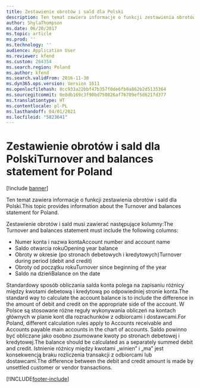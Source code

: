 ```yaml
---
title: Zestawienie obrotów i sald dla Polski
description: Ten temat zawiera informacje o funkcji zestawienia obrotów i sald dla Polski.
author: ShylaThompson
ms.date: 06/20/2017
ms.topic: article
ms.prod: ''
ms.technology: ''
audience: Application User
ms.reviewer: kfend
ms.custom: 264354
ms.search.region: Poland
ms.author: kfend
ms.search.validFrom: 2016-11-30
ms.dyn365.ops.version: Version 1611
ms.openlocfilehash: 8cc933a22bbf47b357f0de6fb8a862b2d5135364
ms.sourcegitcommit: 0e8db169c3f90bd750826af76709ef5d621fd377
ms.translationtype: HT
ms.contentlocale: pl-PL
ms.lasthandoff: 04/01/2021
ms.locfileid: "5823641"
---
```

# <a name="turnover-and-balances-statement-for-poland"></a><span data-ttu-id="fc13c-103">Zestawienie obrotów i sald dla Polski</span><span class="sxs-lookup"><span data-stu-id="fc13c-103">Turnover and balances statement for Poland</span></span>

[!include [banner](../includes/banner.md)]

<span data-ttu-id="fc13c-104">Ten temat zawiera informacje o funkcji zestawienia obrotów i sald dla Polski.</span><span class="sxs-lookup"><span data-stu-id="fc13c-104">This topic provides information about the Turnover and balances statement for Poland.</span></span>

<span data-ttu-id="fc13c-105">Zestawienie obrotów i sald musi zawierać następujące kolumny:</span><span class="sxs-lookup"><span data-stu-id="fc13c-105">The Turnover and balances statement must include the following columns:</span></span>

-   <span data-ttu-id="fc13c-106">Numer konta i nazwa konta</span><span class="sxs-lookup"><span data-stu-id="fc13c-106">Account number and account name</span></span>
-   <span data-ttu-id="fc13c-107">Saldo otwarcia roku</span><span class="sxs-lookup"><span data-stu-id="fc13c-107">Opening year balance</span></span>
-   <span data-ttu-id="fc13c-108">Obroty w okresie (po stronach debetowych i kredytowych)</span><span class="sxs-lookup"><span data-stu-id="fc13c-108">Turnover during period (debit and credit)</span></span>
-   <span data-ttu-id="fc13c-109">Obroty od początku roku</span><span class="sxs-lookup"><span data-stu-id="fc13c-109">Turnover since beginning of the year</span></span>
-   <span data-ttu-id="fc13c-110">Saldo na dzień</span><span class="sxs-lookup"><span data-stu-id="fc13c-110">Balance on the date</span></span>

<span data-ttu-id="fc13c-111">Standardowy sposób obliczania salda konta polega na zapisaniu różnicy między kwotami debetową i kredytową po odpowiedniej stronie konta.</span><span class="sxs-lookup"><span data-stu-id="fc13c-111">The standard way to calculate the account balance is to include the difference in the amount of debit and credit on the appropriate side of the account.</span></span> <span data-ttu-id="fc13c-112">W Polsce są stosowane różne reguły wykonywania obliczeń na kontach głównych w planie kont dla rozrachunków z odbiorcami i dostawcami.</span><span class="sxs-lookup"><span data-stu-id="fc13c-112">For Poland, different calculation rules apply to Accounts receivable and Accounts payable main accounts in the chart of accounts.</span></span> <span data-ttu-id="fc13c-113">Saldo powinno być obliczane jako osobno zsumowane kwoty po stronach debetowej i kredytowej.</span><span class="sxs-lookup"><span data-stu-id="fc13c-113">The balance should be calculated as a separately summed debit and credit.</span></span> <span data-ttu-id="fc13c-114">Istnienie różnicy między kwotami „winien” i „ma” jest konsekwencją braku rozliczenia transakcji z odbiorcami lub dostawcami.</span><span class="sxs-lookup"><span data-stu-id="fc13c-114">The difference between the debit and credit amount is made by unsettled customer or vendor transactions.</span></span>





[!INCLUDE[footer-include](../../includes/footer-banner.md)]
